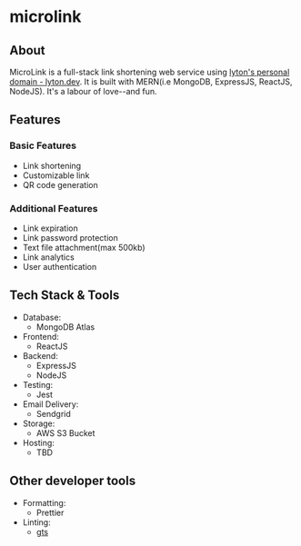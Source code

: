 # microlink

## About

MicroLink is a full-stack link shortening web service using [lyton's personal domain - lyton.dev](https://lyton.dev). It is built with MERN(i.e MongoDB, ExpressJS, ReactJS, NodeJS). It's a labour of love--and fun.

## Features

### Basic Features

- Link shortening
- Customizable link
- QR code generation

### Additional Features

- Link expiration
- Link password protection
- Text file attachment(max 500kb)
- Link analytics
- User authentication

## Tech Stack & Tools

- Database:
  - MongoDB Atlas
- Frontend:
  - ReactJS
- Backend:
  - ExpressJS
  - NodeJS
- Testing:
  - Jest
- Email Delivery:
  - Sendgrid
- Storage:
  - AWS S3 Bucket
- Hosting:
  - TBD

## Other developer tools

- Formatting:
  - Prettier
- Linting:
  - [gts](https://github.com/google/gts)
